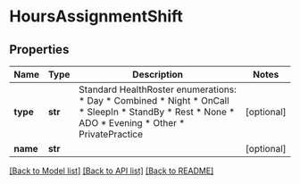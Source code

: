 # HoursAssignmentShift

## Properties
Name | Type | Description | Notes
------------ | ------------- | ------------- | -------------
**type** | **str** |  Standard HealthRoster enumerations: *   Day *   Combined *   Night *   OnCall *   SleepIn *   StandBy *   Rest *   None *   ADO *   Evening *   Other *   PrivatePractice                  | [optional] 
**name** | **str** |  | [optional] 

[[Back to Model list]](../README.md#documentation-for-models) [[Back to API list]](../README.md#documentation-for-api-endpoints) [[Back to README]](../README.md)


